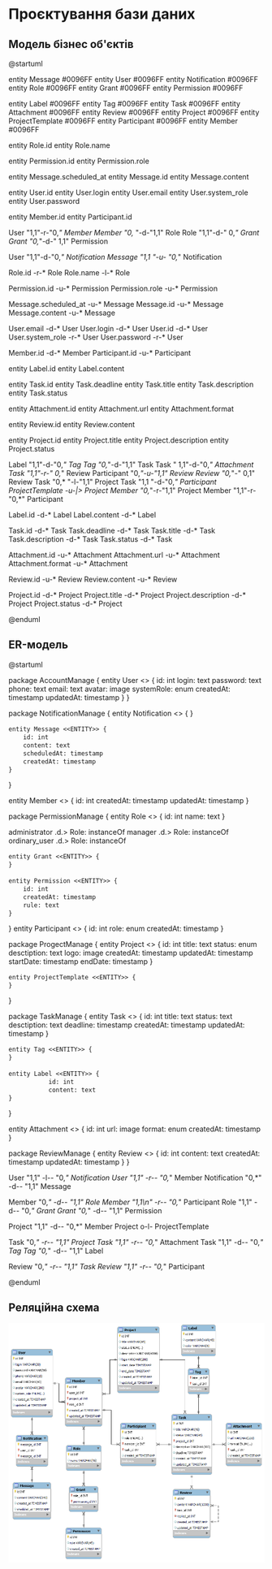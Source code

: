 # Проєктування бази даних

## Модель бізнес об'єктів

@startuml

entity Message #0096FF
entity User #0096FF
entity Notification #0096FF
entity Role #0096FF
entity Grant #0096FF
entity Permission #0096FF

entity Label #0096FF
entity Tag #0096FF
entity Task #0096FF
entity Attachment #0096FF
entity Review #0096FF
entity Project #0096FF
entity ProjectTemplate #0096FF
entity Participant #0096FF
entity Member #0096FF

entity Role.id
entity Role.name

entity Permission.id
entity Permission.role

entity Message.scheduled_at
entity Message.id
entity Message.content

entity User.id
entity User.login
entity User.email
entity User.system_role
entity User.password

entity Member.id
entity Participant.id

User "1,1"-r-"0,*" Member
Member "0,*    "-d-"1,1" Role
Role "1,1"-d-"     0,*"  Grant
Grant "0,*"-d-"       1,1" Permission

User "1,1"-d-"0,*" Notification
Message "1,1   "-u- "0,*" Notification

Role.id -r-* Role
Role.name -l-* Role

Permission.id -u-* Permission
Permission.role -u-* Permission

Message.scheduled_at -u-* Message
Message.id -u-* Message
Message.content -u-* Message

User.email -d-* User
User.login -d-* User
User.id -d-* User
User.system_role -r-* User
User.password -r-* User

Member.id -d-* Member
Participant.id -u-* Participant


entity Label.id
entity Label.content

entity Task.id
entity Task.deadline
entity Task.title
entity Task.description
entity Task.status

entity Attachment.id
entity Attachment.url
entity Attachment.format

entity Review.id
entity Review.content

entity Project.id
entity Project.title
entity Project.description
entity Project.status

Label "1,1"-d-"0,*" Tag
Tag "0,*"-d-"1,1" Task
Task "       1,1"-d-"0,*" Attachment
Task "1,1"-r-"       0,*" Review
Participant "0,*"-u-"1,1" Review
Review "0,*"-"   0,1" Review
Task "0,*    "-l-"1,1" Project
Task "1,1 "-d-"0,*" Participant
ProjectTemplate -u-|> Project
Member "0,*"-r-"1,1" Project
Member "1,1"-r-"0,*" Participant

Label.id -d-* Label
Label.content -d-* Label

Task.id -d-* Task
Task.deadline -d-* Task
Task.title -d-* Task
Task.description -d-* Task
Task.status -d-* Task

Attachment.id -u-* Attachment
Attachment.url -u-* Attachment
Attachment.format -u-* Attachment

Review.id -u-* Review
Review.content -u-* Review

Project.id -d-* Project
Project.title -d-* Project
Project.description -d-* Project
Project.status -d-* Project

@enduml

## ER-модель

@startuml

package AccountManage {
    entity User <<ENTITY>> { 
              id: int
              login: text
              password: text
              phone: text
              email: text
              avatar: image
              systemRole: enum
              createdAt: timestamp
              updatedAt: timestamp 
    }
}

package NotificationManage {
    entity Notification <<ENTITY>> {
    }

    entity Message <<ENTITY>> {
        id: int
        content: text
        scheduledAt: timestamp
        createdAt: timestamp
    }
}

entity Member <<ENTITY>> {
    id: int
    createdAt: timestamp
    updatedAt: timestamp
}

package PermissionManage {
    entity Role <<ENTITY>> {
        id: int
        name: text
    }

administrator .d.> Role: instanceOf
manager .d.> Role: instanceOf
ordinary_user .d.> Role: instanceOf

    entity Grant <<ENTITY>> {
    }

    entity Permission <<ENTITY>> {
        id: int
        createdAt: timestamp
        rule: text
    }
}
entity Participant <<ENTITY>> {
    id: int
    role: enum
    createdAt: timestamp
}

package ProgectManage {
    entity Project <<ENTITY>> { 
              id: int
              title: text
              status: enum
              desctiption: text
              logo: image
              createdAt: timestamp
              updatedAt: timestamp
              startDate: timestamp
              endDate: timestamp
    }
  
    entity ProjectTemplate <<ENTITY>> {
    }

}

package TaskManage {
    entity Task <<ENTITY>> { 
              id: int
              title: text
              status: text
              desctiption: text
              deadline: timestamp
              createdAt: timestamp
              updatedAt: timestamp
    }

    entity Tag <<ENTITY>> {
    }

    entity Label <<ENTITY>> {
               id: int
               content: text
    }
}

entity Attachment <<ENTITY>> {
                id: int
                url: image
                format: enum
                createdAt: timestamp
}

package ReviewManage {
    entity Review <<ENTITY>> { 
              id: int
              content: text
              createdAt: timestamp
              updatedAt: timestamp
    }
}

User "1,1" -l-- "0,*" Notification
User "1,1" -r-- "0,*" Member
Notification "0,*" -d-- "1,1" Message

Member "0,*" -d-- "1,1" Role
Member "1,1\n" -r-- "0,*" Participant
Role "1,1" -d-- "0,*"  Grant
Grant "0,*" -d-- "1,1" Permission

Project "1,1" -d-- "0,*" Member
Project o-l- ProjectTemplate

Task "0,*" -r-- "1,1" Project
Task "1,1" -r-- "0,*" Attachment
Task "1,1" -d-- "0,*" Tag
Tag "0,*" -d-- "1,1" Label

Review "0,*" -r-- "1,1" Task
Review "1,1" -r-- "0,*" Participant

@enduml

## Реляційна схема

![relational_scheme](./relational_scheme.png)
